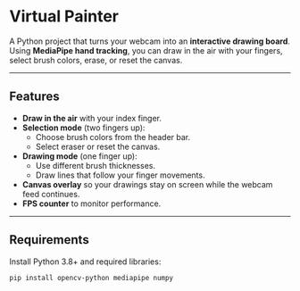 # Virtual Painter

A Python project that turns your webcam into an **interactive drawing board**.  
Using **MediaPipe hand tracking**, you can draw in the air with your fingers, select brush colors, erase, or reset the canvas.

---

## Features
- **Draw in the air** with your index finger.
- **Selection mode** (two fingers up):
  - Choose brush colors from the header bar.
  - Select eraser or reset the canvas.
- **Drawing mode** (one finger up):
  - Use different brush thicknesses.
  - Draw lines that follow your finger movements.
- **Canvas overlay** so your drawings stay on screen while the webcam feed continues.
- **FPS counter** to monitor performance.

---

## Requirements
Install Python 3.8+ and required libraries:

```bash
pip install opencv-python mediapipe numpy
